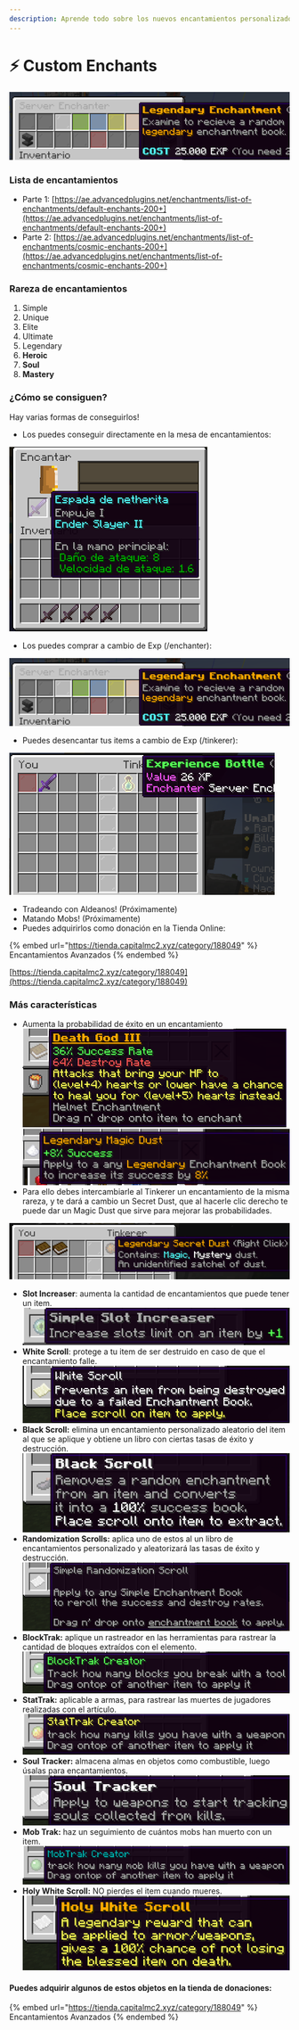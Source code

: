 ```yaml
---
description: Aprende todo sobre los nuevos encantamientos personalizados!
---
```


# ⚡ Custom Enchants

![menu /enchanter](<../../.gitbook/assets/image (15).png>)

### Lista de encantamientos

* Parte 1: [https://ae.advancedplugins.net/enchantments/list-of-enchantments/default-enchants-200+](https://ae.advancedplugins.net/enchantments/list-of-enchantments/default-enchants-200+)
* Parte 2: [https://ae.advancedplugins.net/enchantments/list-of-enchantments/cosmic-enchants-200+](https://ae.advancedplugins.net/enchantments/list-of-enchantments/cosmic-enchants-200+)

### Rareza de encantamientos

1. Simple
2. Unique
3. Elite
4. Ultimate
5. Legendary
6. **Heroic**
7. **Soul**
8. **Mastery**

### ¿Cómo se consiguen?

Hay varias formas de conseguirlos!&#x20;

* Los puedes conseguir directamente en la mesa de encantamientos:

![Mesa de encantamientos](<../../.gitbook/assets/image (14).png>)

* Los puedes comprar a cambio de Exp (/enchanter):

![/enchanter](<../../.gitbook/assets/image (15).png>)

* Puedes desencantar tus items a cambio de Exp (/tinkerer):

![/tinkerer](<../../.gitbook/assets/image (6).png>)

* Tradeando con Aldeanos! (Próximamente)
* Matando Mobs! (Próximamente)
* Puedes adquirirlos como donación en la Tienda Online:

{% embed url="https://tienda.capitalmc2.xyz/category/188049" %}
Encantamientos Avanzados
{% endembed %}

[https://tienda.capitalmc2.xyz/category/188049](https://tienda.capitalmc2.xyz/category/188049)

### Más características

* Aumenta la probabilidad de éxito en un encantamiento![](<../../.gitbook/assets/image (3).png>)![](<../../.gitbook/assets/image (13).png>)
* Para ello debes intercambiarle al Tinkerer un encantamiento de la misma rareza, y te dará a cambio un Secret Dust, que al hacerle clic derecho te puede dar un Magic Dust que sirve para mejorar las probabilidades.

![Libro de encantamiento Legendario -> Secret Dust Legendario](<../../.gitbook/assets/image (12).png>)

* **Slot Increaser**: aumenta la cantidad de encantamientos que puede tener un item.\
  ![](<../../.gitbook/assets/image (10).png>)
* **White Scroll**: protege a tu item de ser destruido en caso de que el encantamiento falle.\
  ![](<../../.gitbook/assets/image (9).png>)
* **Black Scroll:** elimina un encantamiento personalizado aleatorio del item al que se aplique y obtiene un libro con ciertas tasas de éxito y destrucción.\
  ![](<../../.gitbook/assets/image (16).png>)
* **Randomization Scrolls:** aplica uno de estos al un libro de encantamientos personalizado y aleatorizará las tasas de éxito y destrucción.\
  ![](<../../.gitbook/assets/image (7).png>)
* **BlockTrak:** aplique un rastreador en las herramientas para rastrear la cantidad de bloques extraídos con el elemento.\
  ![](../../.gitbook/assets/image.png)
* **StatTrak:** aplicable a armas, para rastrear las muertes de jugadores realizadas con el artículo.\
  ![](<../../.gitbook/assets/image (2).png>)
* **Soul Tracker:** almacena almas en objetos como combustible, luego úsalas para encantamientos.\
  ![](<../../.gitbook/assets/image (5).png>)
* **Mob Trak:** haz un seguimiento de cuántos mobs han muerto con un item.\
  ![](<../../.gitbook/assets/image (8).png>)
* **Holy White Scroll:** NO pierdes el item cuando mueres.\
  ![](<../../.gitbook/assets/image (11).png>)

#### **Puedes adquirir algunos de estos objetos en la tienda de donaciones:**

{% embed url="https://tienda.capitalmc2.xyz/category/188049" %}
Encantamientos Avanzados
{% endembed %}
